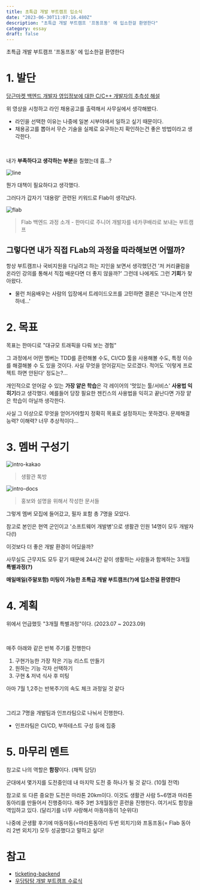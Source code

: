 ```yaml
---
title: 초특급 개발 부트캠프 입소식
date: "2023-06-30T11:07:16.480Z"
description: "초특급 개발 부트캠프 '프동프동' 에 입소한걸 환영한다"
category: essay
draft: false
---
```


초특급 개발 부트캠프 '프동프동' 에 입소한걸 환영한다

# 1. 발단

[당근마켓 백엔드 개발자 영입정보에 대한 C/C++ 개발자의 추측성 해설](https://youtu.be/-DI0mHOB5Qc)

위 영상을 시청하고 라인 채용공고를 출력해서 사무실에서 생각해봤다. 

- 라인을 선택한 이유는 나중에 일본 시부야에서 일하고 싶기 때문이다.
- 채용공고를 뽑아서 무슨 기술을 실제로 요구하는지 확인하는건 좋은 방법이라고 생각한다. 

<br/>

내가 **부족하다고 생각하는 부분**을 칠했는데 흠...?

![line](./images/line.jpg)


뭔가 대책이 필요하다고 생각했다. 

그러다가 갑자기 '대용량' 관련된 키워드로 Flab이 생각났다. 

![flab](./images/flab.png)

> Flab 백엔드 과정 소개 - 한마디로 주니어 개발자를 네카쿠배라로 보내는 부트캠프


## 그렇다면 내가 직접 FLab의 과정을 따라해보면 어떨까?

항상 부트캠프나 국비지원을 다닐려고 하는 지인을 보면서 생각했던건 '저 커리큘럼을 온라인 강의를 통해서 직접 배운다면 더 좋지 않을까?' 그런데 나에게도 그런 **기회**가 찾아왔다. 
- 물런 처음배우는 사람의 입장에서 트레이드오프를 고민하면 결론은 '다니는게 안전하네...'


# 2. 목표

목표는 한마디로 "대규모 트래픽을 다뤄 보는 경험"

그 과정에서 어떤 멤버는 TDD를 훈련해볼 수도, CI/CD 툴을 사용해볼 수도, 특정 이슈를 해결해볼 수 도 있을 것이다. 사실 무엇을 얻어갈지는 모르겠다. 적어도 '이렇게 프로젝트 하면 안된다' 정도는?...

개인적으로 얻어갈 수 있는 **가장 얕은 학습**은 각 레이어의 '멋있는 툴/서비스' **사용법 익히기**라고 생각했다. 예를들어 당장 필요한 젠킨스의 사용법을 익히고 끝난다면 가장 얕은 학습이 아닐까 생각한다.

사실 그 이상으로 무엇을 얻어가야할지 정확히 목표로 설정하지는 못하겠다.  문제해결 능력? 이해력? 너무 추상적이다...

# 3. 멤버 구성기

![intro-kakao](./images/intro-kakao.png)
> 생활관 톡방

![intro-docs](./images/intro-docs.jpg)
> 홍보와 설명을 위해서 작성한 문서들

그렇게 멤버 모집에 들어갔고, 필자 포함 총 7명을 모았다. 

참고로 본인은 현역 군인이고 '소프트웨어 개발병'으로 생활관 인원 14명이 모두 개발자다(!) 

이것보다 더 좋은 개발 환경이 어딨을까?

사무실도 근무지도 모두 같기 때문에 24시간 같이 생활하는 사람들과 함께하는 3개월 **특별과정(?)**

**매일매일(주말포함) 미팅이 가능한 초특급 개발 부트캠프(?)에 입소한걸 환영한다**

# 4. 계획

위에서 언급했듯 "3개월 특별과정"이다. (2023.07 ~ 2023.09)

<br/>

매주 아래와 같은 반복 주기를 진행한다

1. 구현가능한 가장 작은 기능 리스트 만들기
2. 원하는 기능 각자 선택하기 
3. 구현 & 저녁 식사 후 미팅

아마 7월 1,2주는 반복주기의 속도 체크 과정일 것 같다

<br/>

그리고 7명을 개발팀과 인프라팀으로 나눠서 진행한다. 
- 인프라팀은 CI/CD, 부하테스트 구성 등에 집중


# 5. 마무리 멘트

참고로 나의 역할은 **함장**이다. (채찍 담당)

군대에서 몇가지를 도전중인데 내 마지막 도전 중 하나가 될 것 같다. (10월 전역)

참고로 또 다른 중요한 도전은 마라톤 20km이다. 이것도 생활관 사람 5~6명과 마라톤 동아리를 만들어서 진행중이다. 매주 3번 3개월동안 훈련을 진행한다. 여기서도 함장을 역임하고 있다. (달리기를 너무 사랑해서 마동마동이 1순위다)

나중에 군생활 후기에 마동마동(=마라톤동아리 두번 외치기)와 프동프동(= Flab 동아리 2번 외치기) 모두 성공했다고 말하고 싶다!

# 참고 
- [ticketing-backend](https://github.com/f-lab-clone/ticketing-backend/blob/main/README.md)
- [우당탕탕 개발 부트캠프 수료식](/essay/f-lab-clone-end) 
